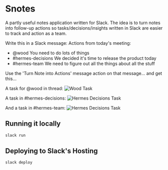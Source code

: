 # Snotes
A partly useful notes application written for Slack. The idea is to turn notes into follow-up actions so tasks/decisions/insights written in Slack are easier to track and action as a team.

Write this in a Slack message:
Actions from today's meeting:
- @wood You need to do lots of things
- #hermes-decisions We decided it's time to release the product today
- #hermes-team We need to figure out all the things about all the stuff

Use the 'Turn Note into Actions' message action on that message... and get this...

A task for @wood in thread:
![Wood Task](https://github.com/swoodslack/snotes/assets/master/screenshot_wood.png?raw=true)

A task in #hermes-decisions:
![Hermes Decisions Task](https://github.com/swoodslack/snotes/assets/master/screenshot_decisions.png?raw=true)

And a task in #hermes-team:
![Hermes Decisions Task](https://github.com/swoodslack/snotes/assets/master/screenshot_team.png?raw=true)

## Running it locally

```bash
slack run
```

## Deploying to Slack's Hosting

```bash
slack deploy
```
